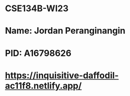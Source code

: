 # CSE134B-WI23
# Name: Jordan Peranginangin
# PID: A16798626
# https://inquisitive-daffodil-ac11f8.netlify.app/